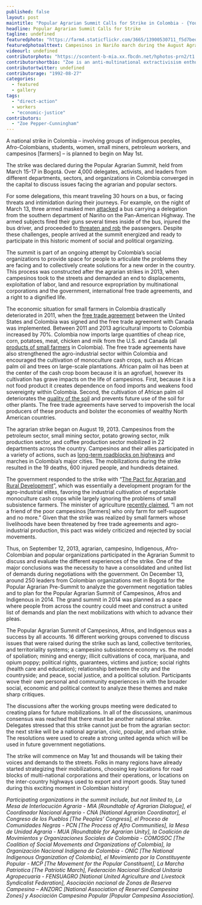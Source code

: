 ```yaml
---
published: false
layout: post
maintitle: "Popular Agrarian Summit Calls for Strike in Colombia - {Young}ist"
headline: Popular Agrarian Summit Calls for Strike
tagline: undefined
featuredphoto: "https://farm4.staticflickr.com/3665/13900530711_f5d7bed8f9.jpg"
featuredphotoalttext: Campesinos in Nariño march during the August Agrarian strike.
videourl: undefined
contributorphoto: "https://scontent-b-mia.xx.fbcdn.net/hphotos-prn2/t1.0-9/1463915_2704522012627_85970789_n.jpg"
contributorshortbio: "Zoe is an anti-multinational extractivisism enthusiast and currently based in Colombia."
contributortwitter: undefined
contributorage: "1992-08-27"
categories: 
  - featured
  - gallery
tags: 
  - "direct-action"
  - workers
  - "economic-justice"
contributors: 
  - "Zoe Pepper-Cunningham"
---
```


A national strike in Colombia – involving groups of indigenous peoples, Afro-Colombians, students, women, small miners, petroleum workers, and campesinos [farmers] – is planned to begin on May 1st.

The strike was declared during the Popular Agrarian Summit, held from March 15-17 in Bogotá. Over 4,000 delegates, activists, and leaders from different departments, sectors, and organizations in Colombia converged in the capital to discuss issues facing the agrarian and popular sectors. 

<div id='galleria'></div>
<script>
// Load the classic theme
Galleria.loadTheme('/js/galleria.classic.min.js');

Galleria.configure({
    transition: 'fade',
    responsive: true,
    height: 0.800
});
// Initialize Galleria
Galleria.run('#galleria', {

 flickr: 'set:72157644066457922',
 flickrOptions: {
 sort: 'date-posted-asc'
 }

});
</script>

For some delegations, this meant traveling 30 hours on a bus, or facing threats and intimidation during their journeys. For example, on the night of March 13, three armed masked men [attacked](http://prensarural.org/spip/spip.php?article13631) a bus carrying a delegation from the southern department of Nariño on the Pan-American Highway. The armed subjects fired their guns several times inside of the bus, injured the bus driver, and proceeded to [threaten and rob](http://remapvalle.blogspot.ca/2014/03/a-diez-minutos-de-puesto-de-policia.html) the passengers. Despite these challenges, people arrived at the summit energized and ready to participate in this historic moment of social and political organizing.

The summit is part of an ongoing attempt by Colombia’s social organizations to provide space for people to articulate the problems they are facing and to collectively create solutions for a new order in the country. This process was constructed after the agrarian strikes in 2013, when campesinos took to the streets and demanded an end to displacements, exploitation of labor, land and resource expropriation by multinational corporations and the government, international free trade agreements, and a right to a dignified life.

The economic situation for small farmers in Colombia drastically deteriorated in 2011, when the [free trade agreement](http://youngist.org/mi-tierra-no-se-vende/) between the United States and Colombia was signed and the free trade agreement with Canada was implemented. Between 2011 and 2013  agricultural imports to Colombia increased by 70%. Colombia now imports large quantities of cheap rice, corn, potatoes, meat, chicken and milk from the U.S. and Canada (all [products of small farmers](http://www.telesurtv.net/articulos/2013/08/19/campesinos-arruinados-por-las-importaciones-y-politicas-del-tratado-de-libre-comercio-3155.html) in Colombia). The free trade agreements have also strengthened the agro-industrial sector within Colombia and encouraged the cultivation of monoculture cash crops, such as African palm oil and trees on large-scale plantations. African palm oil has been at the center of the cash crop boom because it is an agrofuel, however its cultivation has grave impacts on the life of campesinos.  First, because it is a not food product it creates dependence on food imports and weakens food sovereignty within Colombia. Second, the cultivation of African palm oil deteriorates the [quality of the soil](https://na.unep.net/geas/getUNEPPageWithArticleIDScript.php?article_id=73) and prevents future use of the soil for other plants. The free trade agreements have served to impoverish the local producers of these products and bolster the economies of wealthy North American countries. 

The agrarian strike began on August 19, 2013. Campesinos from the petroleum sector, small mining sector, potato growing sector, milk production sector, and coffee production sector mobilized in 22 departments across the country. Campesinos and their allies participated in a variety of actions, such as [long-term roadblocks on highways](http://www.stabroeknews.com/2013/features/in-the-diaspora/10/07/colombia-campesino-farmers-popular-strike-a-challenge-to-free-trade-agreements-ftas/) and marches in Colombia’s major cities. The mobilizations during the strike resulted in the 19 deaths, 600 injured people, and hundreds detained.  

The government responded to the strike with “[The Pact for Agrarian and Rural Development](http://colombiareports.co/colombia-govt-will-create-grand-national-pact-fix-agricultural-sector/#)”, which was essentially a development program for the agro-industrial elites, favoring the industrial cultivation of exportable monoculture cash crops while largely ignoring the problems of small subsistence farmers. The minister of agriculture [recently claimed](https://www.youtube.com/watch?v=ztppbyV06KU), “I am not a friend of the poor campesinos [farmers] who only farm for self-support and no more.” Given that the strike was realized by small farmers whose livelihoods have been threatened by free trade agreements and agro-industrial production, this pact was widely criticized and rejected by social movements. 

Thus, on September 12, 2013, agrarian, campesino, Indigenous, Afro-Colombian and popular organizations participated in the Agrarian Summit to discuss and evaluate the different experiences of the strike. One of the major conclusions was the necessity to have a consolidated and united list of demands during negotiations with the government.  On December 13, around 250 leaders from Colombian organizations met in Bogotá for the Popular Agrarian Pre-Summit to analyze the government negotiation tables and to plan for the Popular Agrarian Summit of Campesinos, Afros and Indigenous in 2014. The grand summit in 2014 was planned as a space where people from across the country could meet and construct a united list of demands and plan the next mobilizations with which to advance their pleas.

The Popular Agrarian Summit of Campesinos, Afros, and Indigenous was a success by all accounts. 16 different working groups convened to discuss issues that were raised during the strike such as land, collective territories, and territoriality systems; a campesino subsistence economy vs. the model of spoliation; mining and energy; illicit cultivations of coca, marijuana, and opium poppy; political rights, guarantees, victims and justice; social rights (health care and education); relationship between the city and the countryside; and peace, social justice, and a political solution. Participants wove their own personal and community experiences in with the broader social, economic and political context to analyze these themes and make sharp critiques.

The discussions after the working groups meeting were dedicated to creating plans for future mobilizations. In all of the discussions, unanimous consensus was reached that there must be another national strike. Delegates stressed that this strike cannot just be from the agrarian sector: the next strike will be a national agrarian, civic, popular, and urban strike. The resolutions were used to create a strong united agenda which will be used in future government negotiations.

The strike will commence on May 1st and thousands will be taking their voices and demands to the streets. Folks in many regions have already started strategizing their mobilizations, choosing key locations for road blocks of multi-national corporations and their operations, or locations on the inter-country highways used to export and import goods. Stay tuned during this exciting moment in Colombian history!

_Participating organizations in the summit include, but not limited to, La Mesa de Interlocución Agraria - MIA [Roundtable of Agrarian Dialogue], el Coordinador Nacional Agrario - CNA [National Agrarian Coordinator], el Congreso de los Pueblos [The Peoples’ Congress], el Proceso de Comunidades Negras - PCN [The Process of Afro Communities], la Mesa de Unidad Agraria - MUA [Roundtable for Agrarian Unity], la Coalición de Movimientos y Organizaciones Sociales de Colombia - COMOSOC [The Coalition of Social Movements and Organizations of Colombia], la Organización Nacional Indígena de Colombia - ONIC  [The National Indigenous Organization of Colombia], el Movimiento por la Constituyente Popular - MCP [The Movement for the Popular Constituent], La Marcha Patriotica [The Patriotic March], Federación Nacional Sindical Unitaria Agropecuaria - FENSUAGRO [National United Agriculture and Livestock Syndicalist Federation], Asociación nacional de Zonas de Reserva Campesina – ANZORC [National Association of Reserved Campesina Zones] y Asociación Campesina Popular [Popular Campesina Association]._